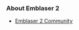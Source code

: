 ### About Emblaser 2

- [Emblaser 2 Community](https://darklylabs.zendesk.com/hc/en-us/community/topics/115000181507-Laserweb)
